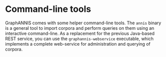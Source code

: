 # Command-line tools

GraphANNIS comes with some helper command-line tools.
The `annis` binary is a general tool to import corpora and perform queries on them using an interactive command-line.
As a replacement for the previous Java-based REST service, you can use the `graphannis-webservice` executable, which implements a complete web-service for administration and querying of corpora.
